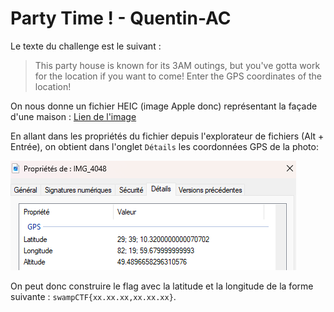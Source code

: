 # Party Time ! - Quentin-AC

Le texte du challenge est le suivant :
> This party house is known for its 3AM outings, but you've gotta work for the location if you want to come! Enter the GPS coordinates of the location!

On nous donne un fichier HEIC (image Apple donc) représentant la façade d'une maison : [Lien de l'image](../data/IMG_4048.HEIC)

En allant dans les propriétés du fichier depuis l'explorateur de fichiers (Alt + Entrée), on obtient dans l'onglet `Détails` les coordonnées GPS de la photo:

![Coordonnées GPS de la photo](../data/Party%20Time!.png)

On peut donc construire le flag avec la latitude et la longitude de la forme suivante : `swampCTF{xx.xx.xx,xx.xx.xx}`.
